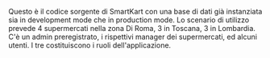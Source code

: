 Questo è il codice sorgente di SmartKart con una base di dati già instanziata sia in development mode che in production mode. Lo scenario di utilizzo prevede 4 supermercati nella zona Di Roma, 3 in Toscana, 3 in Lombardia. C'è un admin preregistrato, i rispettivi manager dei supermercati, ed alcuni utenti. I tre costituiscono i ruoli dell'applicazione.  
